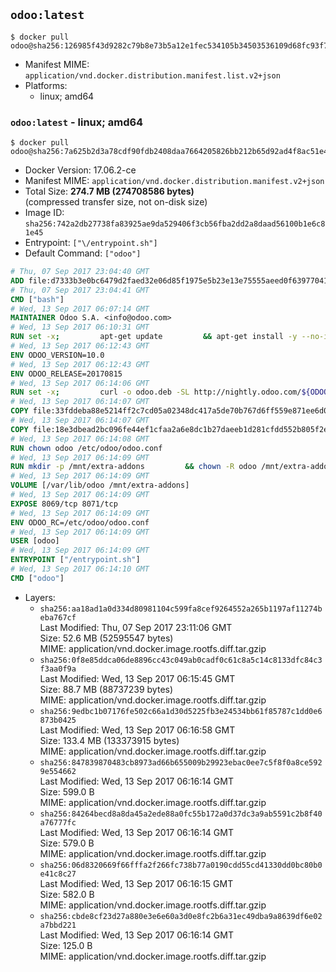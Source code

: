 ## `odoo:latest`

```console
$ docker pull odoo@sha256:126985f43d9282c79b8e73b5a12e1fec534105b34503536109d68fc93f7d093e
```

-	Manifest MIME: `application/vnd.docker.distribution.manifest.list.v2+json`
-	Platforms:
	-	linux; amd64

### `odoo:latest` - linux; amd64

```console
$ docker pull odoo@sha256:7a625b2d3a78cdf90fdb2408daa7664205826bb212b65d92ad4f8ac51e4c76a8
```

-	Docker Version: 17.06.2-ce
-	Manifest MIME: `application/vnd.docker.distribution.manifest.v2+json`
-	Total Size: **274.7 MB (274708586 bytes)**  
	(compressed transfer size, not on-disk size)
-	Image ID: `sha256:742a2db27738fa83925ae9da529406f3cb56fba2dd2a8daad56100b1e6c81e45`
-	Entrypoint: `["\/entrypoint.sh"]`
-	Default Command: `["odoo"]`

```dockerfile
# Thu, 07 Sep 2017 23:04:40 GMT
ADD file:d7333b3e0bc6479d2faed32e06d85f1975e5b23e13e75555aeed0f639770413b in / 
# Thu, 07 Sep 2017 23:04:41 GMT
CMD ["bash"]
# Wed, 13 Sep 2017 06:07:14 GMT
MAINTAINER Odoo S.A. <info@odoo.com>
# Wed, 13 Sep 2017 06:10:31 GMT
RUN set -x;         apt-get update         && apt-get install -y --no-install-recommends             ca-certificates             curl             node-less             python-gevent             python-pip             python-renderpm             python-support             python-watchdog         && curl -o wkhtmltox.deb -SL http://nightly.odoo.com/extra/wkhtmltox-0.12.1.2_linux-jessie-amd64.deb         && echo '40e8b906de658a2221b15e4e8cd82565a47d7ee8 wkhtmltox.deb' | sha1sum -c -         && dpkg --force-depends -i wkhtmltox.deb         && apt-get -y install -f --no-install-recommends         && apt-get purge -y --auto-remove -o APT::AutoRemove::RecommendsImportant=false -o APT::AutoRemove::SuggestsImportant=false npm         && rm -rf /var/lib/apt/lists/* wkhtmltox.deb         && pip install psycogreen==1.0
# Wed, 13 Sep 2017 06:12:43 GMT
ENV ODOO_VERSION=10.0
# Wed, 13 Sep 2017 06:12:43 GMT
ENV ODOO_RELEASE=20170815
# Wed, 13 Sep 2017 06:14:06 GMT
RUN set -x;         curl -o odoo.deb -SL http://nightly.odoo.com/${ODOO_VERSION}/nightly/deb/odoo_${ODOO_VERSION}.${ODOO_RELEASE}_all.deb         && echo '08d21e6419a72be7a3ad784df7a6fc8a46bbe7d9 odoo.deb' | sha1sum -c -         && dpkg --force-depends -i odoo.deb         && apt-get update         && apt-get -y install -f --no-install-recommends         && rm -rf /var/lib/apt/lists/* odoo.deb
# Wed, 13 Sep 2017 06:14:07 GMT
COPY file:33fddeba88e5214ff2c7cd05a02348dc417a5de70b767d6ff559e871ee6d046a in / 
# Wed, 13 Sep 2017 06:14:07 GMT
COPY file:18e3dbead2bc096fe44ef1cfaa2a6e8dc1b27daeeb1d281cfdd552b805f2e767 in /etc/odoo/ 
# Wed, 13 Sep 2017 06:14:08 GMT
RUN chown odoo /etc/odoo/odoo.conf
# Wed, 13 Sep 2017 06:14:09 GMT
RUN mkdir -p /mnt/extra-addons         && chown -R odoo /mnt/extra-addons
# Wed, 13 Sep 2017 06:14:09 GMT
VOLUME [/var/lib/odoo /mnt/extra-addons]
# Wed, 13 Sep 2017 06:14:09 GMT
EXPOSE 8069/tcp 8071/tcp
# Wed, 13 Sep 2017 06:14:09 GMT
ENV ODOO_RC=/etc/odoo/odoo.conf
# Wed, 13 Sep 2017 06:14:09 GMT
USER [odoo]
# Wed, 13 Sep 2017 06:14:09 GMT
ENTRYPOINT ["/entrypoint.sh"]
# Wed, 13 Sep 2017 06:14:10 GMT
CMD ["odoo"]
```

-	Layers:
	-	`sha256:aa18ad1a0d334d80981104c599fa8cef9264552a265b1197af11274beba767cf`  
		Last Modified: Thu, 07 Sep 2017 23:11:06 GMT  
		Size: 52.6 MB (52595547 bytes)  
		MIME: application/vnd.docker.image.rootfs.diff.tar.gzip
	-	`sha256:0f8e85ddca06de8896cc43c049ab0cadf0c61c8a5c14c8133dfc84c3f3aa0f9a`  
		Last Modified: Wed, 13 Sep 2017 06:15:45 GMT  
		Size: 88.7 MB (88737239 bytes)  
		MIME: application/vnd.docker.image.rootfs.diff.tar.gzip
	-	`sha256:9edbc1b07176fe502c66a1d30d5225fb3e24534bb61f85787c1dd0e6873b0425`  
		Last Modified: Wed, 13 Sep 2017 06:16:58 GMT  
		Size: 133.4 MB (133373915 bytes)  
		MIME: application/vnd.docker.image.rootfs.diff.tar.gzip
	-	`sha256:847839870483cb8973ad66b655009b29923ebac0ee7c5f8f0a8ce5929e554662`  
		Last Modified: Wed, 13 Sep 2017 06:16:14 GMT  
		Size: 599.0 B  
		MIME: application/vnd.docker.image.rootfs.diff.tar.gzip
	-	`sha256:84264becd8a8da45a2ede88a0fc55b172a0d37dc3a9ab5591c2b8f40a76777fc`  
		Last Modified: Wed, 13 Sep 2017 06:16:14 GMT  
		Size: 579.0 B  
		MIME: application/vnd.docker.image.rootfs.diff.tar.gzip
	-	`sha256:06d8320669f66fffa2f266fc738b77a0190cdd55cd41330dd0bc80b0e41c8c27`  
		Last Modified: Wed, 13 Sep 2017 06:16:15 GMT  
		Size: 582.0 B  
		MIME: application/vnd.docker.image.rootfs.diff.tar.gzip
	-	`sha256:cbde8cf23d27a880e3e6e60a3d0e8fc2b6a31ec49dba9a8639df6e02a7bbd221`  
		Last Modified: Wed, 13 Sep 2017 06:16:14 GMT  
		Size: 125.0 B  
		MIME: application/vnd.docker.image.rootfs.diff.tar.gzip
